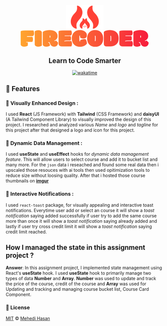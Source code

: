 <div align="center">

<img src="./public/icon.svg" width="120">

<img src="./public/logo.svg" width="410">

## Learn to Code Smarter

[![wakatime](https://wakatime.com/badge/user/805ef0e4-46bb-49a3-bffc-fd6ca82758b5/project/4c506ebb-d530-4541-801b-480582871f90.svg)](https://wakatime.com/badge/user/805ef0e4-46bb-49a3-bffc-fd6ca82758b5/project/4c506ebb-d530-4541-801b-480582871f90)

</div>

## 🌟 Features

### 🎨 **Visually Enhanced Design** :

I used **React** (JS Framework) with **Tailwind** (CSS Framework) and **daisyUI** (A Tailwind Component Library) to visually improved the design of this project. I researched and analyzed various _Name_ and _logo_ and _tagline_ for this project after that designed a logo and icon for this project.

### 🔄 **Dynamic Data Management** :

I used **useState** and **useEffect** hooks for _dynamic data management feature_.
This will allow users to select course and add it to bucket list and many more. For the `json` data i reseached and found some real data then i upscaled those resouces with ai tools then used opitimization tools to reduce size without loosing quality. After that i hosted those course thumbnails on **[imgur](https://devbytemehedi.imgur.com/all/)**

### 📣 **Interactive Notifications** :

I used `react-toast` package, for visually appealing and interactive toast notifications. Everytime user add or select an course it will show a _toast_ _notification_ saying added successfully if user try to add the same course more than once it will show a _toast_ _notification_ saying already added and lastly if user try cross credit limit it will show a _toast_ _notification_ saying credit limit reached.

## How I managed the state in this assignment project ?

**Answer**: In this assignment project, I implemented state management using React's **useState** hook.
I used **useState** hook to primarily manage two types of data **Number** and **Array**. **Number** was used to update and track the price of the course, credit of the course and **Array** was used for Updating and tracking and managing course bucket list, Course Card Component.

###  📄 **License**
[MIT](./License.md) © [Mehedi Hasan](https://github.com/devbytemehedi)